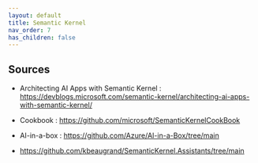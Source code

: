 ```yaml
---
layout: default
title: Semantic Kernel
nav_order: 7
has_children: false
---
```



## Sources

- Architecting AI Apps with Semantic Kernel : <https://devblogs.microsoft.com/semantic-kernel/architecting-ai-apps-with-semantic-kernel/>
- Cookbook : <https://github.com/microsoft/SemanticKernelCookBook>

- AI-in-a-box : <https://github.com/Azure/AI-in-a-Box/tree/main>

- https://github.com/kbeaugrand/SemanticKernel.Assistants/tree/main